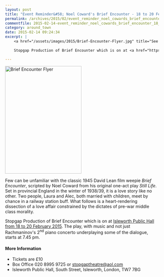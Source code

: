 ```yaml
---
layout: post
title: "Event Reminder&#58; Noel Coward's Brief Encounter - 18 to 20 February 2015"
permalink: /archives/2015/02/event_reminder_noel_cowards_brief_encounter_18_to.html
commentfile: 2015-02-14-event_reminder_noel_cowards_brief_encounter_18_to
category: around_town
date: 2015-02-14 09:24:34
excerpt: |
    <a href="/assets/images/2015/Brief-Encounter-Flyer.jpg" title="See larger version of - Brief Encounter Flyer"><img src="/assets/images/2015/Brief-Encounter-Flyer_thumb.jpg" width="150" height="212" alt="Brief Encounter Flyer" class="photo right" /></a>
    
    Stopgap Production of Brief Encounter which is on at <a href="https://stmargarets.london/event/play/200705144902.">Isleworth Public Hall from 18 to 20 February 2015</a>  The play, with music and not just Rachmaninov's 2<sup>nd</sup> piano concerto underplaying some of the dialogue, starts at 7.45 pm.

---
```


<a href="/assets/images/2015/Brief-Encounter-Flyer.jpg" title="See larger version of - Brief Encounter Flyer"><img src="/assets/images/2015/Brief-Encounter-Flyer_thumb.jpg" width="250" height="353" alt="Brief Encounter Flyer" class="photo right" /></a>

Few can be unfamiliar with the classic 1945 David Lean film weepie *Brief Encounter*, scripted by Noel Coward from his original one-act play *Still Life*. Set in provincial England in the winter of 1938/39, it is a love story like no other. Two people, Laura and Alec, both married with children, meet by chance in a railway station buff. What follows is a heart-rendering dissection of a love affair constrained by the dictates of pre-war middle class morality.

Stopgap Production of Brief Encounter which is on at [Isleworth Public Hall from 18 to 20 February 2015](https://stmargarets.london/event/play/200705144902). The play, with music and not just Rachmaninov's 2<sup>nd</sup> piano concerto underplaying some of the dialogue, starts at 7.45 pm.

#### More Information

-   Tickets are £10
-   Box Office 020 8995 9725 or <stopgaptheatre@aol.com>
-   Isleworth Public Hall, South Street, Isleworth, London, TW7 7BG
